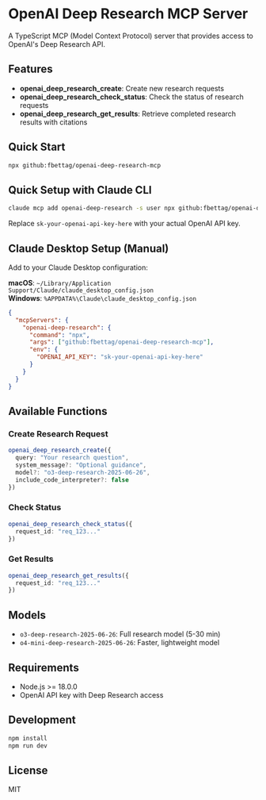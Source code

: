 # OpenAI Deep Research MCP Server

A TypeScript MCP (Model Context Protocol) server that provides access to OpenAI's Deep Research API.

## Features

- **openai_deep_research_create**: Create new research requests
- **openai_deep_research_check_status**: Check the status of research requests  
- **openai_deep_research_get_results**: Retrieve completed research results with citations

## Quick Start

```bash
npx github:fbettag/openai-deep-research-mcp
```

## Quick Setup with Claude CLI

```bash
claude mcp add openai-deep-research -s user npx github:fbettag/openai-deep-research-mcp -e OPENAI_API_KEY=sk-your-openai-api-key-here
```

Replace `sk-your-openai-api-key-here` with your actual OpenAI API key.

## Claude Desktop Setup (Manual)

Add to your Claude Desktop configuration:

**macOS**: `~/Library/Application Support/Claude/claude_desktop_config.json`  
**Windows**: `%APPDATA%\Claude\claude_desktop_config.json`

```json
{
  "mcpServers": {
    "openai-deep-research": {
      "command": "npx",
      "args": ["github:fbettag/openai-deep-research-mcp"],
      "env": {
        "OPENAI_API_KEY": "sk-your-openai-api-key-here"
      }
    }
  }
}
```

## Available Functions

### Create Research Request
```typescript
openai_deep_research_create({
  query: "Your research question",
  system_message?: "Optional guidance",
  model?: "o3-deep-research-2025-06-26",
  include_code_interpreter?: false
})
```

### Check Status
```typescript
openai_deep_research_check_status({
  request_id: "req_123..."
})
```

### Get Results
```typescript
openai_deep_research_get_results({
  request_id: "req_123..."
})
```

## Models

- `o3-deep-research-2025-06-26`: Full research model (5-30 min)
- `o4-mini-deep-research-2025-06-26`: Faster, lightweight model

## Requirements

- Node.js >= 18.0.0
- OpenAI API key with Deep Research access

## Development

```bash
npm install
npm run dev
```

## License

MIT